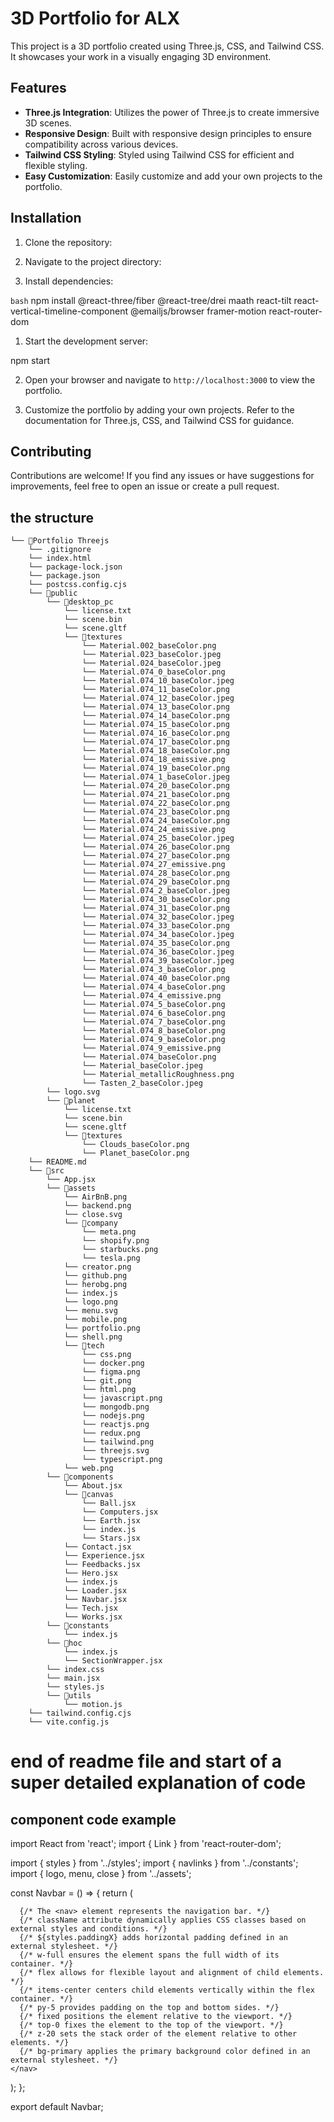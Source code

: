# 3D Portfolio for ALX

This project is a 3D portfolio created using Three.js, CSS, and Tailwind CSS. It showcases your work in a visually engaging 3D environment.

## Features

- **Three.js Integration**: Utilizes the power of Three.js to create immersive 3D scenes.
- **Responsive Design**: Built with responsive design principles to ensure compatibility across various devices.
- **Tailwind CSS Styling**: Styled using Tailwind CSS for efficient and flexible styling.
- **Easy Customization**: Easily customize and add your own projects to the portfolio.

## Installation

1. Clone the repository:

2. Navigate to the project directory:

3. Install dependencies:

`bash`
npm install @react-three/fiber @react-tree/drei maath react-tilt react-vertical-timeline-component @emailjs/browser framer-motion react-router-dom

1. Start the development server:

npm start

2. Open your browser and navigate to `http://localhost:3000` to view the portfolio.

3. Customize the portfolio by adding your own projects. Refer to the documentation for Three.js, CSS, and Tailwind CSS for guidance.

## Contributing

Contributions are welcome! If you find any issues or have suggestions for improvements, feel free to open an issue or create a pull request.

## the structure

```
└── 📁Portfolio Threejs
    └── .gitignore
    └── index.html
    └── package-lock.json
    └── package.json
    └── postcss.config.cjs
    └── 📁public
        └── 📁desktop_pc
            └── license.txt
            └── scene.bin
            └── scene.gltf
            └── 📁textures
                └── Material.002_baseColor.png
                └── Material.023_baseColor.jpeg
                └── Material.024_baseColor.jpeg
                └── Material.074_0_baseColor.png
                └── Material.074_10_baseColor.jpeg
                └── Material.074_11_baseColor.png
                └── Material.074_12_baseColor.jpeg
                └── Material.074_13_baseColor.png
                └── Material.074_14_baseColor.png
                └── Material.074_15_baseColor.png
                └── Material.074_16_baseColor.png
                └── Material.074_17_baseColor.png
                └── Material.074_18_baseColor.png
                └── Material.074_18_emissive.png
                └── Material.074_19_baseColor.png
                └── Material.074_1_baseColor.jpeg
                └── Material.074_20_baseColor.png
                └── Material.074_21_baseColor.png
                └── Material.074_22_baseColor.png
                └── Material.074_23_baseColor.png
                └── Material.074_24_baseColor.png
                └── Material.074_24_emissive.png
                └── Material.074_25_baseColor.jpeg
                └── Material.074_26_baseColor.png
                └── Material.074_27_baseColor.png
                └── Material.074_27_emissive.png
                └── Material.074_28_baseColor.png
                └── Material.074_29_baseColor.png
                └── Material.074_2_baseColor.jpeg
                └── Material.074_30_baseColor.png
                └── Material.074_31_baseColor.png
                └── Material.074_32_baseColor.jpeg
                └── Material.074_33_baseColor.png
                └── Material.074_34_baseColor.jpeg
                └── Material.074_35_baseColor.png
                └── Material.074_36_baseColor.jpeg
                └── Material.074_39_baseColor.jpeg
                └── Material.074_3_baseColor.png
                └── Material.074_40_baseColor.png
                └── Material.074_4_baseColor.png
                └── Material.074_4_emissive.png
                └── Material.074_5_baseColor.png
                └── Material.074_6_baseColor.png
                └── Material.074_7_baseColor.png
                └── Material.074_8_baseColor.png
                └── Material.074_9_baseColor.png
                └── Material.074_9_emissive.png
                └── Material.074_baseColor.png
                └── Material_baseColor.jpeg
                └── Material_metallicRoughness.png
                └── Tasten_2_baseColor.jpeg
        └── logo.svg
        └── 📁planet
            └── license.txt
            └── scene.bin
            └── scene.gltf
            └── 📁textures
                └── Clouds_baseColor.png
                └── Planet_baseColor.png
    └── README.md
    └── 📁src
        └── App.jsx
        └── 📁assets
            └── AirBnB.png
            └── backend.png
            └── close.svg
            └── 📁company
                └── meta.png
                └── shopify.png
                └── starbucks.png
                └── tesla.png
            └── creator.png
            └── github.png
            └── herobg.png
            └── index.js
            └── logo.png
            └── menu.svg
            └── mobile.png
            └── portfolio.png
            └── shell.png
            └── 📁tech
                └── css.png
                └── docker.png
                └── figma.png
                └── git.png
                └── html.png
                └── javascript.png
                └── mongodb.png
                └── nodejs.png
                └── reactjs.png
                └── redux.png
                └── tailwind.png
                └── threejs.svg
                └── typescript.png
            └── web.png
        └── 📁components
            └── About.jsx
            └── 📁canvas
                └── Ball.jsx
                └── Computers.jsx
                └── Earth.jsx
                └── index.js
                └── Stars.jsx
            └── Contact.jsx
            └── Experience.jsx
            └── Feedbacks.jsx
            └── Hero.jsx
            └── index.js
            └── Loader.jsx
            └── Navbar.jsx
            └── Tech.jsx
            └── Works.jsx
        └── 📁constants
            └── index.js
        └── 📁hoc
            └── index.js
            └── SectionWrapper.jsx
        └── index.css
        └── main.jsx
        └── styles.js
        └── 📁utils
            └── motion.js
    └── tailwind.config.cjs
    └── vite.config.js
```

# end of readme file and start of a super detailed explanation of code

## component code example

import React from 'react';
import { Link } from 'react-router-dom';

import { styles } from '../styles';
import { navlinks } from '../constants';
import { logo, menu, close } from '../assets';

const Navbar = () => {
return (
<nav className={`${styles.paddingX} w-full flex items-center py-5 fixed top-0 z-20 bg-primary`}>

      {/* The <nav> element represents the navigation bar. */}
      {/* className attribute dynamically applies CSS classes based on external styles and conditions. */}
      {/* ${styles.paddingX} adds horizontal padding defined in an external stylesheet. */}
      {/* w-full ensures the element spans the full width of its container. */}
      {/* flex allows for flexible layout and alignment of child elements. */}
      {/* items-center centers child elements vertically within the flex container. */}
      {/* py-5 provides padding on the top and bottom sides. */}
      {/* fixed positions the element relative to the viewport. */}
      {/* top-0 fixes the element to the top of the viewport. */}
      {/* z-20 sets the stack order of the element relative to other elements. */}
      {/* bg-primary applies the primary background color defined in an external stylesheet. */}
    </nav>

);
};

export default Navbar;
